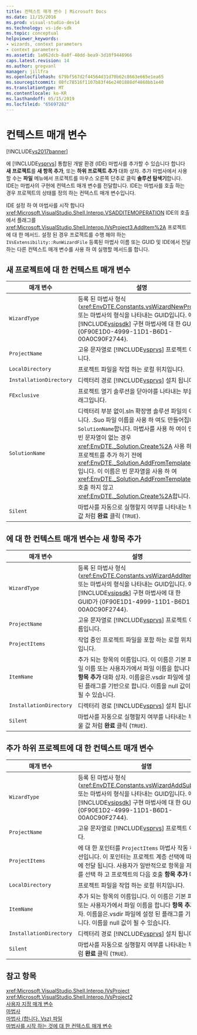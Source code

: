 ```yaml
---
title: 컨텍스트 매개 변수 | Microsoft Docs
ms.date: 11/15/2016
ms.prod: visual-studio-dev14
ms.technology: vs-ide-sdk
ms.topic: conceptual
helpviewer_keywords:
- wizards, context parameters
- context parameters
ms.assetid: 1a062dcb-8a8f-40dd-bea9-3d10f9448966
caps.latest.revision: 14
ms.author: gregvanl
manager: jillfra
ms.openlocfilehash: 679bf567d2f44564d31d70b62c8663e665e1ea65
ms.sourcegitcommit: 08fc78516f1107b83f46e2401888df4868bb1e40
ms.translationtype: MT
ms.contentlocale: ko-KR
ms.lasthandoff: 05/15/2019
ms.locfileid: "65697282"
---
```

# <a name="context-parameters"></a>컨텍스트 매개 변수
[!INCLUDE[vs2017banner](../../includes/vs2017banner.md)]

에 [!INCLUDE[vsprvs](../../includes/vsprvs-md.md)] 통합된 개발 환경 (IDE) 마법사를 추가할 수 있습니다 합니다 **새 프로젝트**를 **새 항목 추가**, 또는 **하위 프로젝트 추가** 대화 상자. 추가 마법사에서 사용할 수는 **파일** 메뉴에서 프로젝트를 마우스 오른쪽 단추로 클릭 **솔루션 탐색기**합니다. IDE는 마법사의 구현에 컨텍스트 매개 변수를 전달합니다. IDE는 마법사를 호출 하는 경우 프로젝트의 상태를 정의 하는 컨텍스트 매개 변수입니다.  
  
 IDE 설정 하 여 마법사를 시작 합니다 <xref:Microsoft.VisualStudio.Shell.Interop.VSADDITEMOPERATION> IDE의 호출에서 플래그를 <xref:Microsoft.VisualStudio.Shell.Interop.IVsProject3.AddItem%2A> 프로젝트에 대 한 메서드. 설정 된 경우 프로젝트를 수행 해야 하는 `IVsExtensibility::RunWizardFile` 등록된 마법사 이름 또는 GUID 및 IDE에서 전달 하는 다른 컨텍스트 매개 변수를 사용 하 여 실행할 메서드를 합니다.  
  
## <a name="context-parameters-for-new-project"></a>새 프로젝트에 대 한 컨텍스트 매개 변수  
  
|매개 변수|설명|  
|---------------|-----------------|  
|`WizardType`|등록 된 마법사 형식 (<xref:EnvDTE.Constants.vsWizardNewProject>) 또는 마법사의 형식을 나타내는 GUID입니다. 에 [!INCLUDE[vsipsdk](../../includes/vsipsdk-md.md)] 구현 마법사에 대 한 GUID가 {0F90E1D0-4999-11D1-B6D1-00A0C90F2744}.|  
|`ProjectName`|고유 문자열로 [!INCLUDE[vsprvs](../../includes/vsprvs-md.md)] 프로젝트 이름입니다.|  
|`LocalDirectory`|프로젝트 파일을 작업 하는 로컬 위치입니다.|  
|`InstallationDirectory`|디렉터리 경로 [!INCLUDE[vsprvs](../../includes/vsprvs-md.md)] 설치 됩니다.|  
|`FExclusive`|프로젝트 열기 솔루션을 닫아야를 나타내는 부울 플래그입니다.|  
|`SolutionName`|디렉터리 부분 없이.sln 확장명 솔루션 파일의 이름입니다. .Suo 파일 이름을 사용 하 여도 만들어집니다 `SolutionName`합니다. 마법사를 사용 하 여이 인수는 빈 문자열이 없는 경우 <xref:EnvDTE._Solution.Create%2A> 사용 하 여 프로젝트를 추가 하기 전에 <xref:EnvDTE._Solution.AddFromTemplate%2A>입니다. 이 이름은 빈 문자열을 사용 하 여 <xref:EnvDTE._Solution.AddFromTemplate%2A> 호출 하지 않고 <xref:EnvDTE._Solution.Create%2A>합니다.|  
|`Silent`|마법사를 자동으로 실행할지 여부를 나타내는 부울 값 처럼 **완료** 클릭 (`TRUE`).|  
  
## <a name="context-parameters-for-add-new-item"></a>에 대 한 컨텍스트 매개 변수는 새 항목 추가  
  
|매개 변수|설명|  
|---------------|-----------------|  
|`WizardType`|등록 된 마법사 형식 (<xref:EnvDTE.Constants.vsWizardAddItem>) 또는 마법사의 형식을 나타내는 GUID입니다. 에 [!INCLUDE[vsipsdk](../../includes/vsipsdk-md.md)] 구현 마법사에 대 한 GUID가 {0F90E1D1-4999-11D1-B6D1-00A0C90F2744}.|  
|`ProjectName`|고유 문자열로 [!INCLUDE[vsprvs](../../includes/vsprvs-md.md)] 프로젝트 이름입니다.|  
|`ProjectItems`|작업 중인 프로젝트 파일을 포함 하는 로컬 위치입니다.|  
|`ItemName`|추가 되는 항목의 이름입니다. 이 이름은 기본 파일 이름 또는 사용자가에서 파일 이름을 합니다 **항목 추가** 대화 상자. 이름을은.vsdir 파일에 설정 된 플래그를 기반으로 합니다. 이름을 null 값이 될 수 있습니다.|  
|`InstallationDirectory`|디렉터리 경로 [!INCLUDE[vsprvs](../../includes/vsprvs-md.md)] 설치 됩니다.|  
|`Silent`|마법사를 자동으로 실행할지 여부를 나타내는 부울 값 처럼 **완료** 클릭 (`TRUE`).|  
  
## <a name="context-parameters-for-add-sub-project"></a>추가 하위 프로젝트에 대 한 컨텍스트 매개 변수  
  
|매개 변수|설명|  
|---------------|-----------------|  
|`WizardType`|등록 된 마법사 형식 (<xref:EnvDTE.Constants.vsWizardAddSubProject>) 또는 마법사의 형식을 나타내는 GUID입니다. 에 [!INCLUDE[vsipsdk](../../includes/vsipsdk-md.md)] 구현 마법사에 대 한 GUID가 {0F90E1D2-4999-11D1-B6D1-00A0C90F2744}.|  
|`ProjectName`|고유 문자열로 [!INCLUDE[vsprvs](../../includes/vsprvs-md.md)] 프로젝트 이름입니다.|  
|`ProjectItems`|에 대 한 포인터를 `ProjectItems` 마법사 작동 하는 컬렉션입니다. 이 포인터는 프로젝트 계층 선택에 따라 마법사에 전달 됩니다. 사용자가 일반적으로 항목을 저장할 폴더를 선택 하 고 프로젝트의 다음 호출 **항목 추가** 대화 상자.|  
|`LocalDirectory`|프로젝트 파일을 작업 하는 로컬 위치입니다.|  
|`ItemName`|추가 되는 항목의 이름입니다. 이 이름은 기본 파일 이름 또는 사용자가에서 파일 이름을 합니다 **항목 추가** 대화 상자. 이름을은.vsdir 파일에 설정 된 플래그를 기반으로 합니다. 이름을 null 값이 될 수 있습니다.|  
|`InstallationDirectory`|디렉터리 경로 [!INCLUDE[vsprvs](../../includes/vsprvs-md.md)] 설치 됩니다.|  
|`Silent`|마법사를 자동으로 실행할지 여부를 나타내는 부울 값 처럼 **완료** 클릭 (`TRUE`).|  
  
## <a name="see-also"></a>참고 항목  
 <xref:Microsoft.VisualStudio.Shell.Interop.IVsProject>   
 <xref:Microsoft.VisualStudio.Shell.Interop.IVsProject2>   
 [사용자 지정 매개 변수](../../extensibility/internals/custom-parameters.md)   
 [마법사](../../extensibility/internals/wizards.md)   
 [마법사 (합니다. Vsz) 파일](../../extensibility/internals/wizard-dot-vsz-file.md)   
 [마법사를 시작 하는 것에 대 한 컨텍스트 매개 변수](https://msdn.microsoft.com/library/051a10f4-9e45-4604-b344-123044f33a24)
